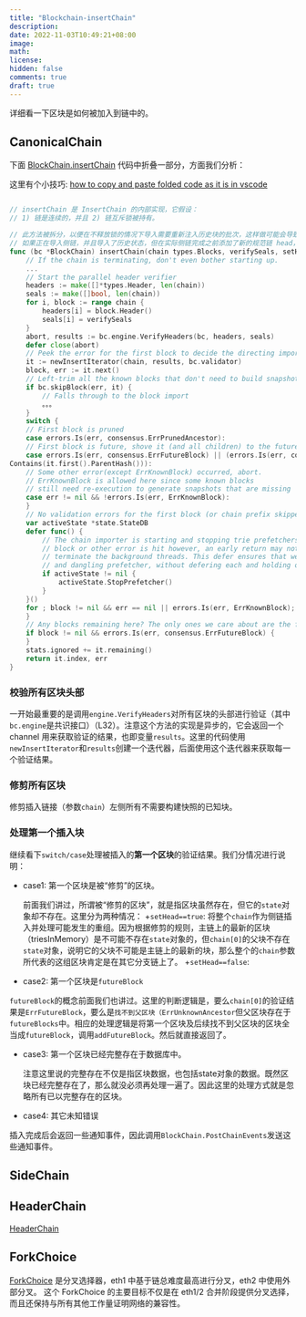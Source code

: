 ```yaml
---
title: "Blockchain-insertChain"
description:
date: 2022-11-03T10:49:21+08:00
image:
math:
license:
hidden: false
comments: true
draft: true
---
```


详细看一下区块是如何被加入到链中的。

## CanonicalChain

下面 [BlockChain.insertChain](https://github.com/ethereum/go-ethereum/blob/c4a662176ec11b9d5718904ccefee753637ab377/core/blockchain.go#L1487) 代码中折叠一部分，方面我们分析：

这里有个小技巧: [how to copy and paste folded code as it is in vscode](https://stackoverflow.com/questions/69420897/on-vsc-can-i-copy-paste-folded-codes-and-keep-them-folded)

```go

// insertChain 是 InsertChain 的内部实现，它假设：
// 1) 链是连续的，并且 2) 链互斥锁被持有。

// 此方法被拆分，以便在不释放锁的情况下导入需要重新注入历史块的批次，这样做可能会导致异常行为。
// 如果正在导入侧链，并且导入了历史状态，但在实际侧链完成之前添加了新的规范链 head，则可以再次修剪历史状态。
func (bc *BlockChain) insertChain(chain types.Blocks, verifySeals, setHead bool) (int, error) {
    // If the chain is terminating, don't even bother starting up.
    ...
    // Start the parallel header verifier
    headers := make([]*types.Header, len(chain))
    seals := make([]bool, len(chain))
    for i, block := range chain {
        headers[i] = block.Header()
        seals[i] = verifySeals
    }
    abort, results := bc.engine.VerifyHeaders(bc, headers, seals)
    defer close(abort)
    // Peek the error for the first block to decide the directing import logic
    it := newInsertIterator(chain, results, bc.validator)
    block, err := it.next()
    // Left-trim all the known blocks that don't need to build snapshot
    if bc.skipBlock(err, it) {
        // Falls through to the block import
        。。。
    }
    switch {
    // First block is pruned
    case errors.Is(err, consensus.ErrPrunedAncestor):
    // First block is future, shove it (and all children) to the future queue (unknown ancestor)
    case errors.Is(err, consensus.ErrFutureBlock) || (errors.Is(err, consensus.ErrUnknownAncestor) && bc.futureBlocks.
Contains(it.first().ParentHash())):
    // Some other error(except ErrKnownBlock) occurred, abort.
    // ErrKnownBlock is allowed here since some known blocks
    // still need re-execution to generate snapshots that are missing
    case err != nil && !errors.Is(err, ErrKnownBlock):
    }
    // No validation errors for the first block (or chain prefix skipped)
    var activeState *state.StateDB
    defer func() {
        // The chain importer is starting and stopping trie prefetchers. If a bad
        // block or other error is hit however, an early return may not properly
        // terminate the background threads. This defer ensures that we clean up
        // and dangling prefetcher, without defering each and holding on live refs.
        if activeState != nil {
            activeState.StopPrefetcher()
        }
    }()
    for ; block != nil && err == nil || errors.Is(err, ErrKnownBlock); block, err = it.next() {
    }
    // Any blocks remaining here? The only ones we care about are the future ones
    if block != nil && errors.Is(err, consensus.ErrFutureBlock) {
    }
    stats.ignored += it.remaining()
    return it.index, err
}
```

### 校验所有区块头部

一开始最重要的是调用`engine.VerifyHeaders`对所有区块的头部进行验证（其中`bc.engine`是共识接口）（L32）。注意这个方法的实现是异步的，它会返回一个 channel 用来获取验证的结果，也即变量`results`。这里的代码使用`newInsertIterator`和`results`创建一个迭代器，后面使用这个迭代器来获取每一个验证结果。

### 修剪所有区块

修剪插入链接（参数`chain`）左侧所有不需要构建快照的已知块。

### 处理第一个插入块

继续看下`switch/case`处理被插入的**第一个区块**的验证结果。我们分情况进行说明：

+ case1: 第一个区块是被“修剪”的区块。

  前面我们讲过，所谓被“修剪的区块”，就是指区块虽然存在，但它的`state`对象却不存在。这里分为两种情况：
  +`setHead==true`: 将整个`chain`作为侧链插入并处理可能发生的重组。因为根据修剪的规则，主链上的最新的区块（triesInMemory）是不可能不存在`state`对象的，但`chain[0]`的父块不存在`state`对象，说明它的父块不可能是主链上的最新的块，那么整个的`chain`参数所代表的这组区块肯定是在其它分支链上了。
  +`setHead==false`:
+ case2: 第一个区块是`futureBlock`

 `futureBlock`的概念前面我们也讲过。这里的判断逻辑是，要么`chain[0]`的验证结果是`ErrFutureBlock`，要么是`找不到父区块（ErrUnknownAncestor`但父区块存在于`futureBlocks`中。相应的处理逻辑是将第一个区块及后续找不到父区块的区块全当成`futureBlock`，调用`addFutureBlock`。然后就直接返回了。
+ case3: 第一个区块已经完整存在于数据库中。

  注意这里说的完整存在不仅是指区块数据，也包括state对象的数据。既然区块已经完整存在了，那么就没必须再处理一遍了。因此这里的处理方式就是忽略所有已以完整存在的区块。

+ case4: 其它未知错误

插入完成后会返回一些通知事件，因此调用`BlockChain.PostChainEvents`发送这些通知事件。

## SideChain

## HeaderChain

[HeaderChain](https://github.com/ethereum/go-ethereum/blob/c4a662176ec11b9d5718904ccefee753637ab377/core/headerchain.go#L59)

## ForkChoice

[ForkChoice](https://github.com/ethereum/go-ethereum/blob/6d711f0c001ccb536c5ead8bd5d07828819e7d61/core/forkchoice.go#L48-L57) 是分叉选择器，eth1 中基于链总难度最高进行分叉，eth2 中使用外部分叉。 这个 ForkChoice 的主要目标不仅是在 eth1/2 合并阶段提供分叉选择，而且还保持与所有其他工作量证明网络的兼容性。
